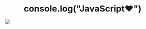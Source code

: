 <h1 align="center">console.log("JavaScript❤️")</h1>
<img src="https://imgs.search.brave.com/9XCWGAfyGD3BRbHUgLdSyrZvUYz7fj5veZ-SknFa0VE/rs:fit:860:0:0/g:ce/aHR0cHM6Ly9taXJv/Lm1lZGl1bS5jb20v/djIvMSpidGhSWEpf/RkJzcFNFaWpPV0lS/TTJBLnBuZw" >
